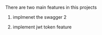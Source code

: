 There are two main features in this projects

1. implmenet the swagger 2 

2. implement jwt token feature




